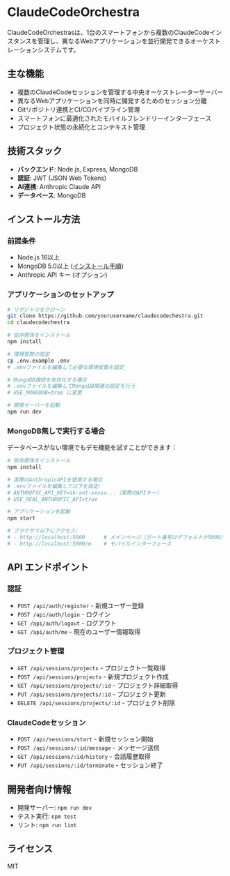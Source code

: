 # ClaudeCodeOrchestra

ClaudeCodeOrchestrasは、1台のスマートフォンから複数のClaudeCodeインスタンスを管理し、異なるWebアプリケーションを並行開発できるオーケストレーションシステムです。

## 主な機能

- 複数のClaudeCodeセッションを管理する中央オーケストレーターサーバー
- 異なるWebアプリケーションを同時に開発するためのセッション分離
- Gitリポジトリ連携とCI/CDパイプライン管理
- スマートフォンに最適化されたモバイルフレンドリーインターフェース
- プロジェクト状態の永続化とコンテキスト管理

## 技術スタック

- **バックエンド**: Node.js, Express, MongoDB
- **認証**: JWT (JSON Web Tokens)
- **AI連携**: Anthropic Claude API
- **データベース**: MongoDB

## インストール方法

### 前提条件

- Node.js 16以上
- MongoDB 5.0以上 ([インストール手順](MONGODB_INSTALL.md))
- Anthropic API キー (オプション)

### アプリケーションのセットアップ

```bash
# リポジトリをクローン
git clone https://github.com/yourusername/claudecodechestra.git
cd claudecodechestra

# 依存関係をインストール
npm install

# 環境変数の設定
cp .env.example .env
# .envファイルを編集して必要な環境変数を設定

# MongoDB接続を有効化する場合
# .envファイルを編集してMongoDB関連の設定を行う
# USE_MONGODB=true に変更

# 開発サーバーを起動
npm run dev
```

### MongoDB無しで実行する場合

データベースがない環境でもデモ機能を試すことができます：

```bash
# 依存関係をインストール
npm install

# 実際のAnthropicAPIを使用する場合
# .envファイルを編集して以下を設定:
# ANTHROPIC_API_KEY=sk-ant-xxxxx...（実際のAPIキー）
# USE_REAL_ANTHROPIC_API=true

# アプリケーションを起動
npm start

# ブラウザで以下にアクセス:
# - http://localhost:5000      # メインページ（ポート番号はデフォルトが5000）
# - http://localhost:5000/m    # モバイルインターフェース
```

## API エンドポイント

### 認証

- `POST /api/auth/register` - 新規ユーザー登録
- `POST /api/auth/login` - ログイン
- `GET /api/auth/logout` - ログアウト
- `GET /api/auth/me` - 現在のユーザー情報取得

### プロジェクト管理

- `GET /api/sessions/projects` - プロジェクト一覧取得
- `POST /api/sessions/projects` - 新規プロジェクト作成
- `GET /api/sessions/projects/:id` - プロジェクト詳細取得
- `PUT /api/sessions/projects/:id` - プロジェクト更新
- `DELETE /api/sessions/projects/:id` - プロジェクト削除

### ClaudeCodeセッション

- `POST /api/sessions/start` - 新規セッション開始
- `POST /api/sessions/:id/message` - メッセージ送信
- `GET /api/sessions/:id/history` - 会話履歴取得
- `PUT /api/sessions/:id/terminate` - セッション終了

## 開発者向け情報

- 開発サーバー: `npm run dev`
- テスト実行: `npm test`
- リント: `npm run lint`

## ライセンス

MIT